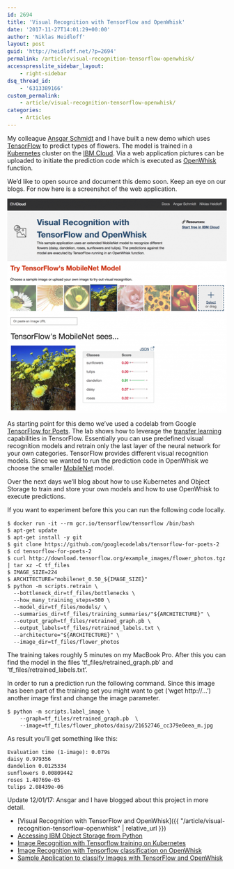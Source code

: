 ```yaml
---
id: 2694
title: 'Visual Recognition with TensorFlow and OpenWhisk'
date: '2017-11-27T14:01:29+00:00'
author: 'Niklas Heidloff'
layout: post
guid: 'http://heidloff.net/?p=2694'
permalink: /article/visual-recognition-tensorflow-openwhisk/
accesspresslite_sidebar_layout:
    - right-sidebar
dsq_thread_id:
    - '6313389166'
custom_permalink:
    - article/visual-recognition-tensorflow-openwhisk/
categories:
    - Articles
---
```


My colleague [Ansgar Schmidt](https://ansi.23-5.eu/) and I have built a new demo which uses [TensorFlow](https://www.tensorflow.org/) to predict types of flowers. The model is trained in a [Kubernetes](https://kubernetes.io/) cluster on the [IBM Cloud](https://bluemix.net). Via a web application pictures can be uploaded to initiate the prediction code which is executed as [OpenWhisk](https://www.ibm.com/cloud/functions) function.

We’d like to open source and document this demo soon. Keep an eye on our blogs. For now here is a screenshot of the web application.

![image](/assets/img/2017/11/tensorflow-openwhisk-1024x997.png)

As starting point for this demo we’ve used a codelab from Google [TensorFlow for Poets](https://codelabs.developers.google.com/codelabs/tensorflow-for-poets/#0). The lab shows how to leverage the [transfer learning](https://www.tensorflow.org/tutorials/image_retraining) capabilities in TensorFlow. Essentially you can use predefined visual recognition models and retrain only the last layer of the neural network for your own categories. TensorFlow provides different visual recognition models. Since we wanted to run the prediction code in OpenWhisk we choose the smaller [MobileNet](https://research.googleblog.com/2017/06/mobilenets-open-source-models-for.html) model.

Over the next days we’ll blog about how to use Kubernetes and Object Storage to train and store your own models and how to use OpenWhisk to execute predictions.

If you want to experiment before this you can run the following code locally.

```
$ docker run -it --rm gcr.io/tensorflow/tensorflow /bin/bash
$ apt-get update
$ apt-get install -y git
$ git clone https://github.com/googlecodelabs/tensorflow-for-poets-2
$ cd tensorflow-for-poets-2
$ curl http://download.tensorflow.org/example_images/flower_photos.tgz | tar xz -C tf_files
$ IMAGE_SIZE=224
$ ARCHITECTURE="mobilenet_0.50_${IMAGE_SIZE}"
$ python -m scripts.retrain \
  --bottleneck_dir=tf_files/bottlenecks \
  --how_many_training_steps=500 \
  --model_dir=tf_files/models/ \
  --summaries_dir=tf_files/training_summaries/"${ARCHITECTURE}" \
  --output_graph=tf_files/retrained_graph.pb \
  --output_labels=tf_files/retrained_labels.txt \
  --architecture="${ARCHITECTURE}" \
  --image_dir=tf_files/flower_photos
```

The training takes roughly 5 minutes on my MacBook Pro. After this you can find the model in the files ‘tf\_files/retrained\_graph.pb’ and ‘tf\_files/retrained\_labels.txt’.

In order to run a prediction run the following command. Since this image has been part of the training set you might want to get (‘wget http://…’) another image first and change the image parameter.

```
$ python -m scripts.label_image \
    --graph=tf_files/retrained_graph.pb  \
    --image=tf_files/flower_photos/daisy/21652746_cc379e0eea_m.jpg
```

As result you’ll get something like this:

```
Evaluation time (1-image): 0.079s
daisy 0.979356
dandelion 0.0125334
sunflowers 0.00809442
roses 1.40769e-05
tulips 2.08439e-06
```

Update 12/01/17: Ansgar and I have blogged about this project in more detail.

- [Visual Recognition with TensorFlow and OpenWhisk]({{ "/article/visual-recognition-tensorflow-openwhisk" | relative_url }})
- [Accessing IBM Object Storage from Python](https://ansi.23-5.eu/2017/11/accessing-ibm-object-store-python/)
- [Image Recognition with Tensorflow training on Kubernetes](https://ansi.23-5.eu/2017/11/image-recognition-with-tensorflow-training-on-kubernetes/)
- [Image Recognition with Tensorflow classification on OpenWhisk](https://ansi.23-5.eu/2017/11/image-recognition-tensorflow-classification-openwhisk/)
- [Sample Application to classify Images with TensorFlow and OpenWhisk](https://heidloff.net/article/visual-recognition-tensorflow)
